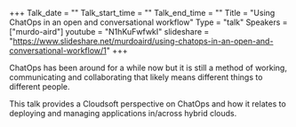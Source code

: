 +++
Talk_date = ""
Talk_start_time = ""
Talk_end_time = ""
Title = "Using ChatOps in an open and conversational workflow"
Type = "talk"
Speakers = ["murdo-aird"]
youtube = "N1hKuFwfwkI"
slideshare = "https://www.slideshare.net/murdoaird/using-chatops-in-an-open-and-conversational-workflow/1"
+++

ChatOps has been around for a while now but it is still a method of working, communicating and collaborating that likely means different things to different people.

This talk provides a Cloudsoft perspective on ChatOps and how it relates to deploying and managing applications in/across hybrid clouds.